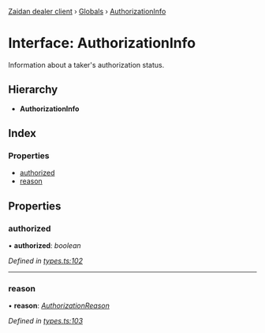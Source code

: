 [Zaidan dealer client](../README.md) › [Globals](../globals.md) › [AuthorizationInfo](authorizationinfo.md)

# Interface: AuthorizationInfo

Information about a taker's authorization status.

## Hierarchy

* **AuthorizationInfo**

## Index

### Properties

* [authorized](authorizationinfo.md#authorized)
* [reason](authorizationinfo.md#reason)

## Properties

###  authorized

• **authorized**: *boolean*

*Defined in [types.ts:102](https://github.com/ParadigmFoundation/zaidan-dealer-client/blob/e23c101/src/types.ts#L102)*

___

###  reason

• **reason**: *[AuthorizationReason](../globals.md#authorizationreason)*

*Defined in [types.ts:103](https://github.com/ParadigmFoundation/zaidan-dealer-client/blob/e23c101/src/types.ts#L103)*
